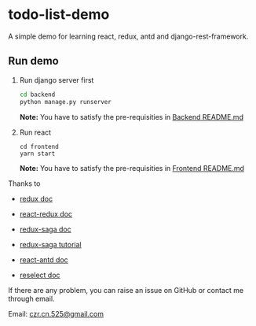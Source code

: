 # todo-list-demo

A simple demo for learning react, redux, antd and django-rest-framework.

## Run demo

1. Run django server first

    ```sh {.line-numbers}
    cd backend
    python manage.py runserver
    ```

    **Note:** You have to satisfy the pre-requisities in [Backend README.md](backend/README.md)

2. Run react

    ``` {.line-numbers}
    cd frontend
    yarn start
    ```

    **Note:** You have to satisfy the pre-requisities in [Frontend README.md](frontend/README.md)

Thanks to

* [redux doc](https://redux.js.org/basics/example)

* [react-redux doc](https://react-redux.js.org/introduction/basic-tutorial)

* [redux-saga doc](https://redux-saga.js.org/)

* [redux-saga tutorial](https://github.com/redux-saga/redux-saga-beginner-tutorial/tree/sagas)

* [react-antd doc](https://ant.design/docs/react/introduce)

* [reselect doc](https://github.com/reduxjs/reselect/blob/master/README.md)

If there are any problem, you can raise an issue on GitHub or contact me through email.

Email: czr.cn.525@gmail.com
